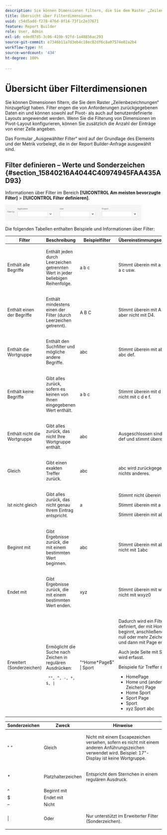 ```yaml
---
description: Sie können Dimensionen filtern, die Sie dem Raster „Zeilenbezeichnungen“ hinzugefügt haben. Filter engen die von Anforderungen zurückgegebenen Daten ein und können sowohl auf Pivot- als auch auf benutzerdefinierte Layouts angewendet werden. Wenn Sie die Filterung von Dimensionen im Pivot-Layout konfigurieren, können Sie zusätzlich die Anzahl der Einträge von einer Zelle angeben.
title: Übersicht über Filterdimensionen
uuid: c54d5add-f278-476d-8f14-73f1c2e37671
feature: Report Builder
role: User, Admin
exl-id: eded07d5-3c06-419b-92fd-1a48856ac293
source-git-commit: e7346b11a7d3eb4c18ec02df6c8a07574e02a2b4
workflow-type: ht
source-wordcount: '434'
ht-degree: 100%

---
```


# Übersicht über Filterdimensionen

Sie können Dimensionen filtern, die Sie dem Raster „Zeilenbezeichnungen“ hinzugefügt haben. Filter engen die von Anforderungen zurückgegebenen Daten ein und können sowohl auf Pivot- als auch auf benutzerdefinierte Layouts angewendet werden. Wenn Sie die Filterung von Dimensionen im Pivot-Layout konfigurieren, können Sie zusätzlich die Anzahl der Einträge von einer Zelle angeben.

Das Formular „Ausgewählter Filter“ wird auf der Grundlage des Elements und der Metrik vorbelegt, die in der Report Builder-Anfrage ausgewählt sind.

## Filter definieren – Werte und Sonderzeichen {#section_15840216A4044C40974945FAA435AD93}

Informationen über Filter im Bereich **[!UICONTROL Am meisten bevorzugte Filter]** > **[!UICONTROL Filter definieren]**.

![](/help/admin/admin/assets/filter.png)

Die folgenden Tabellen enthalten Beispiele und Informationen über Filter:

<table id="table_8AC3A26FF02143DBA949B30F2A46CF11"> 
 <thead> 
  <tr> 
   <th colname="col1" class="entry"> Filter </th> 
   <th colname="col02" class="entry"> Beschreibung </th> 
   <th colname="col2" class="entry"> Beispielfilter </th> 
   <th colname="col3" class="entry"> Übereinstimmungsergebnisse </th> 
  </tr> 
 </thead>
 <tbody> 
  <tr> 
   <td colname="col1"> <p>Enthält alle Begriffe </p> </td> 
   <td colname="col02"> <p>Enthält jeden durch Leerzeichen getrennten Wert in jeder beliebigen Reihenfolge. </p> </td> 
   <td colname="col2"> <p>a b c </p> </td> 
   <td colname="col3"> <p>Stimmt überein mit  <span class="term"> a b c</span> und <span class="term"> b a c</span> usw. </p> </td> 
  </tr> 
  <tr> 
   <td colname="col1"> <p>Enthält einen der Begriffe </p> </td> 
   <td colname="col02"> <p>Enthält mindestens einen der Filter (durch Leerzeichen getrennt). </p> </td> 
   <td colname="col2"> <p>A B C </p> </td> 
   <td colname="col3"> <p>Stimmt überein mit  <span class="term"> A1</span>, <span class="term"> B2</span>, <span class="term"> C3</span>, aber nicht mit<span class="term"> D4</span>. </p> </td> 
  </tr> 
  <tr> 
   <td colname="col1"> <p>Enthält die Wortgruppe </p> </td> 
   <td colname="col02"> <p>Enthält den Suchfilter und mögliche andere Begriffe. </p> </td> 
   <td colname="col2"> <p>abc </p> </td> 
   <td colname="col3"> <p>Stimmt überein mit  <span class="term"> abc</span> und <span class="term"> abc def</span>. </p> </td> 
  </tr> 
  <tr> 
   <td colname="col1"> <p>Enthält keine Begriffe </p> </td> 
   <td colname="col02"> <p>Gibt alles zurück, sofern es keinen von Ihnen eingegebenen Wert enthält. </p> </td> 
   <td colname="col2"> <p>a b c </p> </td> 
   <td colname="col3"> <p>Stimmt überein mit  <span class="term"> d e f</span>, aber nicht mit <span class="term"> c d e f</span>. </p> </td> 
  </tr> 
  <tr> 
   <td colname="col1"> <p>Enthält nicht die Wortgruppe </p> </td> 
   <td colname="col02"> <p>Gibt alles zurück, das nicht Ihre Wortgruppe enthält. </p> </td> 
   <td colname="col2"> <p>abc </p> </td> 
   <td colname="col3"> <p>Ausgeschlossen sind  <span class="term"> abc</span>, <span class="term"> abc def</span> und stimmt überein mit <span class="term"> def</span> </p> </td> 
  </tr> 
  <tr> 
   <td colname="col1"> <p>Gleich </p> </td> 
   <td colname="col02"> <p>Gibt einen exakten Treffer zurück. </p> </td> 
   <td colname="col2"> <p>abc </p> </td> 
   <td colname="col3"> <p> <span class="term"> abc</span> wird zurückgegeben, nichts anderes. </p> </td> 
  </tr> 
  <tr> 
   <td colname="col1"> <p>Ist nicht gleich </p> </td> 
   <td colname="col02"> <p>Gibt alles zurück, das nicht genau Ihrem Eintrag entspricht. </p> </td> 
   <td colname="col2"> <p>a </p> </td> 
   <td colname="col3"> <p>Stimmt nicht überein mit  <span class="term"> a</span>. </p> <p>Stimmt überein mit<span class="term"> a b c</span>. </p> <p>Stimmt überein mit<span class="term"> abc</span>. </p> </td> 
  </tr> 
  <tr> 
   <td colname="col1"> <p>Beginnt mit </p> </td> 
   <td colname="col02"> <p>Gibt Ergebnisse zurück, die mit einem bestimmten Wert beginnen. </p> </td> 
   <td colname="col2"> <p>abc </p> </td> 
   <td colname="col3"> <p>Stimmt überein mit  <span class="term"> abcd</span>, aber nicht mit <span class="term"> 1abc</span> </p> </td> 
  </tr> 
  <tr> 
   <td colname="col1"> <p>Endet mit </p> </td> 
   <td colname="col02"> <p>Gibt Ergebnisse zurück, die mit einem bestimmten Wert enden. </p> </td> 
   <td colname="col2"> <p>xyz </p> </td> 
   <td colname="col3"> <p>Stimmt überein mit <span class="term">wxyz</span>, aber nicht mit <span class="term"> wxyz0</span> </p> </td> 
  </tr> 
  <tr> 
   <td colname="col1"> <p>Erweitert (Sonderzeichen) </p> </td> 
   <td colname="col02"> <p>Ermöglicht die Suche nach Zeichen in regulären Ausdrücken: </p> <p> <code> "", ^, -, *, $, | </code> </p> </td> 
   <td colname="col2"> <p>"^Home*Page$" | Sport </p> </td> 
   <td colname="col3"> <p> Dadurch wird ein Filter definiert, der mit  <span class="term"> Home</span> beginnt, anschließend nach null oder mehr Zeichen sucht, und dann mit <span class="term"> Page</span> endet. </p> <p>Auch jede Seite mit <span class="term">Sport</span> darin wird erfasst. </p> <p>Beispiele für Treffer sind: </p> 
    <ul id="ul_72D76C5AFEAF405E8A0E4E3C604D10AE"> 
     <li id="li_4D490059B667450DA8A0103167C7B391">HomePage </li> 
     <li id="li_1351619156274092AEB2771D882AD357">Home und (andere Zeichen) Page </li> 
     <li id="li_940EAA99A8CF49308E8471065EB317B1">Home Sport </li> 
     <li id="li_50A895F14A454BE9BF06EE0F07F99B3B">Sport Page </li> 
     <li id="li_F3CE0D07941D4C2485D2DE0B73E00677">Sport </li> 
     <li id="li_E84C15C061824A5D922D9900392F2996">xyz Sport abc </li> 
    </ul> </td> 
  </tr> 
 </tbody> 
</table>

<table id="table_8BBB06C8860745DEA41B39673699DC0F"> 
 <thead> 
  <tr> 
   <th colname="col1" class="entry"> Sonderzeichen </th> 
   <th colname="col2" class="entry"> Zweck </th> 
   <th colname="col3" class="entry"> Hinweise </th> 
  </tr> 
 </thead>
 <tbody> 
  <tr> 
   <td colname="col1"> " " </td> 
   <td colname="col2"> Gleich </td> 
   <td colname="col3"> <p>Nicht mit einem Escapezeichen versehen, sofern es nicht mit einem anderen Anführungszeichen verwendet wird. Beispiel:  <span class="term"> 17"-Display</span> ist keine Wortgruppe. </p> </td> 
  </tr> 
  <tr> 
   <td colname="col1"> * </td> 
   <td colname="col2"> Platzhalterzeichen </td> 
   <td colname="col3"> <p>Entspricht dem Sternchen in einem regulären Ausdruck. </p> </td> 
  </tr> 
  <tr> 
   <td colname="col1"> ^ </td> 
   <td colname="col2"> Beginnt mit </td> 
   <td colname="col3"> </td> 
  </tr> 
  <tr> 
   <td colname="col1"> $ </td> 
   <td colname="col2"> Endet mit </td> 
   <td colname="col3"> </td> 
  </tr> 
  <tr> 
   <td colname="col1"> – </td> 
   <td colname="col2"> Nicht </td> 
   <td colname="col3"> </td> 
  </tr> 
  <tr> 
   <td colname="col1"> | </td> 
   <td colname="col2"> Oder </td> 
   <td colname="col3"> <p>Nur unterstützt im  <span class="term"> Erweiterter Filter (Sonderzeichen)</span>. </p> </td> 
  </tr> 
 </tbody> 
</table>
